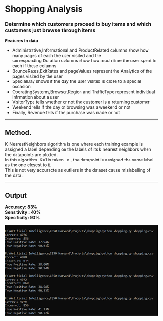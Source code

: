 # Shopping Analysis
### Determine which customers proceed to buy items and which customers just browse through items

<b> Features in data</b>
<ul>
<li> Administrative,Informational and ProductRelated columns show how many pages of each the user visited and the<br>
corresponding Duration columns show how much time the user spent in each if these columns</li>
<li>BounceRates,ExitRates and pageValues represent the Analytics of the pages visited by the user</li>
<li>SpecialDay shows if the day the user visited is close to a special occasion</li>
<li>OperatingSystems,Browser,Region and TrafficType represent individual infrmation about a user</li>
<li>VisitorType tells whether or not the customer is a returning customer</li>
<li> Weekend tells if the day of browsing was a weekend or not</li>
<li>Finally, Revenue tells if the purchase was made or not</li>
</ul>
<hr>

## Method.

K-NearestNeighbors algorithm is one where each training example is assigned a label depending on the labels of its k nearest neighbors when the datapoints are plotted.
<br>
In this algorithm. K=1 is taken i.e., the datapoint is assigned the same label as the one closest to it.
<br>
This is not very accuracte as outliers in the dataset cause mislabelling of the data.

<hr>

## Output
<b>
Accuracy: 83%<br>
Sensitivity : 40%<br>
Specificity: 90%
</b>
<br><br>
<img src='Outputs/output.png'>
